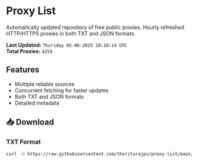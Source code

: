 # Proxy List

Automatically updated repository of free public proxies. Hourly refreshed HTTP/HTTPS proxies in both TXT and JSON formats.

**Last Updated:** `Thursday 05-06-2025 10:10:14 UTC`  
**Total Proxies:** `4259`

## Features
- Multiple reliable sources
- Concurrent fetching for faster updates
- Both TXT and JSON formats
- Detailed metadata

## 📥 Download

### TXT Format
```bash
curl -O https://raw.githubusercontent.com/theriturajps/proxy-list/main/proxies.txt